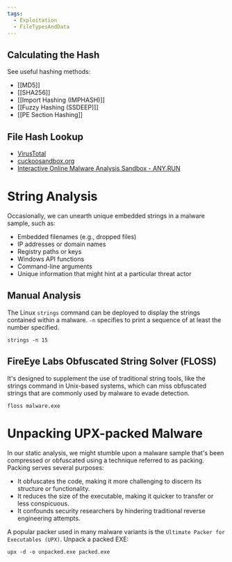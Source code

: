 ```yaml
---
tags:
  - Exploitation
  - FileTypesAndData
---
```


## Calculating the Hash 

See useful hashing methods:
- [[MD5]]
- [[SHA256]]
- [[Import Hashing (IMPHASH)]]
- [[Fuzzy Hashing (SSDEEP)]]
- [[PE Section Hashing]]

## File Hash Lookup

* [VirusTotal](https://www.virustotal.com/gui/home/search)
* [cuckoosandbox.org](https://cuckoosandbox.org/)
* [Interactive Online Malware Analysis Sandbox - ANY.RUN](https://app.any.run/)

# String Analysis

Occasionally, we can unearth unique embedded strings in a malware sample, such as:

- Embedded filenames (e.g., dropped files)
- IP addresses or domain names
- Registry paths or keys
- Windows API functions
- Command-line arguments
- Unique information that might hint at a particular threat actor 

## Manual Analysis

The Linux `strings` command can be deployed to display the strings contained within a malware. `-n` specifies to print a sequence of at least the number specified.

```shell-session
strings -n 15
```

## FireEye Labs Obfuscated String Solver (FLOSS)

It's designed to supplement the use of traditional string tools, like the strings command in Unix-based systems, which can miss obfuscated strings that are commonly used by malware to evade detection.

```shell-session
floss malware.exe
```


# Unpacking UPX-packed Malware

In our static analysis, we might stumble upon a malware sample that's been compressed or obfuscated using a technique referred to as packing. Packing serves several purposes:

- It obfuscates the code, making it more challenging to discern its structure or functionality.
- It reduces the size of the executable, making it quicker to transfer or less conspicuous.
- It confounds security researchers by hindering traditional reverse engineering attempts.

A popular packer used in many malware variants is the `Ultimate Packer for Executables (UPX)`.
Unpack a packed EXE:

```
upx -d -o unpacked.exe packed.exe
```
